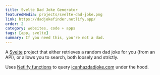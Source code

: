 ```yaml
---
title: Svelte Dad Joke Generator
featuredMedia: projects/svelte-dad-joke.png
link: https://dadjokefinder.netlify.app/
order: 2
category: websites, code + apps
tags: [app, svelte]
summary: If you need this, you're not a dad.
---
```


A [Svelte](https://svelte.dev) project that either retrieves a random dad joke for you (from an API), or allows you to search, both loosely and strictly.

Uses [Netlify functions](https://docs.netlify.com/functions/overview/) to query [icanhazdadjoke.com](https://icanhazdadjoke.com/) under the hood.
